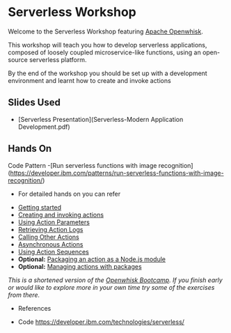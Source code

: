 # Serverless Workshop

Welcome to the Serverless Workshop featuring [Apache Openwhisk](http://openwhisk.incubator.apache.org/).

This workshop will teach you how to develop serverless applications, composed of loosely coupled microservice-like functions, using an open-source serverless platform.

By the end of the workshop you should be set up with a development environment and learnt how to create and invoke actions

## Slides Used

- [Serverless Presentation](Serverless-Modern Application Development.pdf)

## Hands On
Code Pattern 
-[Run serverless functions with image recognition] (https://developer.ibm.com/patterns/run-serverless-functions-with-image-recognition/)


* For detailed hands on you can refer 

- [Getting started](morelabs/getting-started.md)
- [Creating and invoking actions](morelabs/creating-and-invoking-actions.md)
- [Using Action Parameters](morelabs/using-action-parameters.md)
- [Retrieving Action Logs](morelabs/retrieving-action-logs.md)
- [Calling Other Actions](morelabs/calling-other-actions.md)
- [Asynchronous Actions](morelabs/asynchronous-actions.md)
- [Using Action Sequences](morelabs/using-action-sequences.md)
- **Optional:** [Packaging an action as a Node.js module](morelabs/packaging-an-action-as-a-nodejs-module.md)
- **Optional:** [Managing actions with packages](morelabs/managing-actions-with-packages.md)

*This is a shortened version of the [Openwhisk Bootcamp](https://github.com/IBM-Cloud/openwhisk-workshops/tree/master/bootcamp). If you finish early or would like to explore more in your own time try some of the exercises from there.*


* References

- Code https://developer.ibm.com/technologies/serverless/


